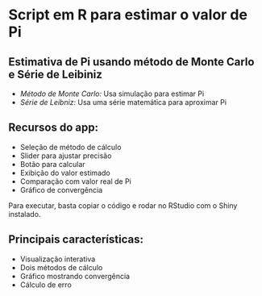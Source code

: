 # Script em R para estimar o valor de Pi
## Estimativa de Pi usando método de Monte Carlo e Série de Leibiniz

- *Método de Monte Carlo:* Usa simulação para estimar Pi
- *Série de Leibniz:* Usa uma série matemática para aproximar Pi

## Recursos do app:

- Seleção de método de cálculo
- Slider para ajustar precisão
- Botão para calcular
- Exibição do valor estimado
- Comparação com valor real de Pi
- Gráfico de convergência

Para executar, basta copiar o código e rodar no RStudio com o Shiny instalado.

## Principais características:

- Visualização interativa
- Dois métodos de cálculo
- Gráfico mostrando convergência
- Cálculo de erro

